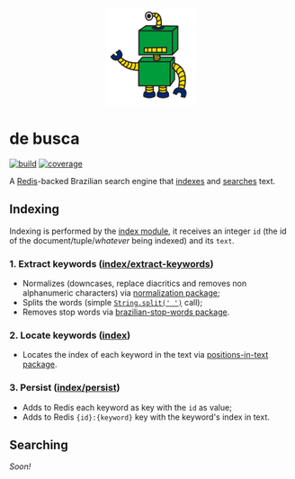 <p align="center">
  <a href="#de-busca">
    <img alt="logo" src="asset/logo/160x175.png">
  </a>
</p>

# de busca

[![build](https://travis-ci.org/codigonosso/de-busca.png)](https://travis-ci.org/codigonosso/de-busca)
[![coverage](https://coveralls.io/repos/codigonosso/de-busca/badge.png?branch=master)](https://coveralls.io/r/codigonosso/de-busca?branch=master)

A [Redis](http://redis.io)-backed Brazilian search engine that [indexes](#indexing) and [searches](#searching) text.

## Indexing

Indexing is performed by the [index module](lib/index.js), it receives an integer `id` (the id of the document/tuple/*whatever* being indexed) and its `text`.

### 1. Extract keywords ([index/extract-keywords](lib/index/extract-keywords.js))

* Normalizes (downcases, replace diacritics and removes non alphanumeric characters) via [normalization package](http://github.com/tallesl/normalization);
* Splits the words (simple [`String.split(' ')`](https://developer.mozilla.org/docs/Web/JavaScript/Reference/Global_Objects/String/split) call);
* Removes stop words via [brazilian-stop-words package](https://github.com/tallesl/brazilian-stop-words).

### 2. Locate keywords ([index](lib/index.js#L16-17))

* Locates the index of each keyword in the text via [positions-in-text package](https://github.com/tallesl/positions-in-text).

### 3. Persist ([index/persist](lib/index/persist.js))

* Adds to Redis each keyword as key with the `id` as value;
* Adds to Redis `{id}:{keyword}` key with the keyword's index in text.

## Searching

*Soon!*

